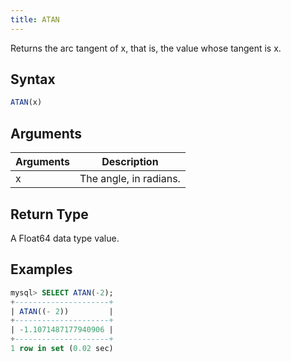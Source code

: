 ```yaml
---
title: ATAN
---
```


Returns the arc tangent of x, that is, the value whose tangent is x.

## Syntax

```sql
ATAN(x)
```

## Arguments

| Arguments   | Description |
| ----------- | ----------- |
| x | The angle, in radians. |

## Return Type

A Float64 data type value.


## Examples

```sql
mysql> SELECT ATAN(-2);
+---------------------+
| ATAN((- 2))         |
+---------------------+
| -1.1071487177940906 |
+---------------------+
1 row in set (0.02 sec)
```
